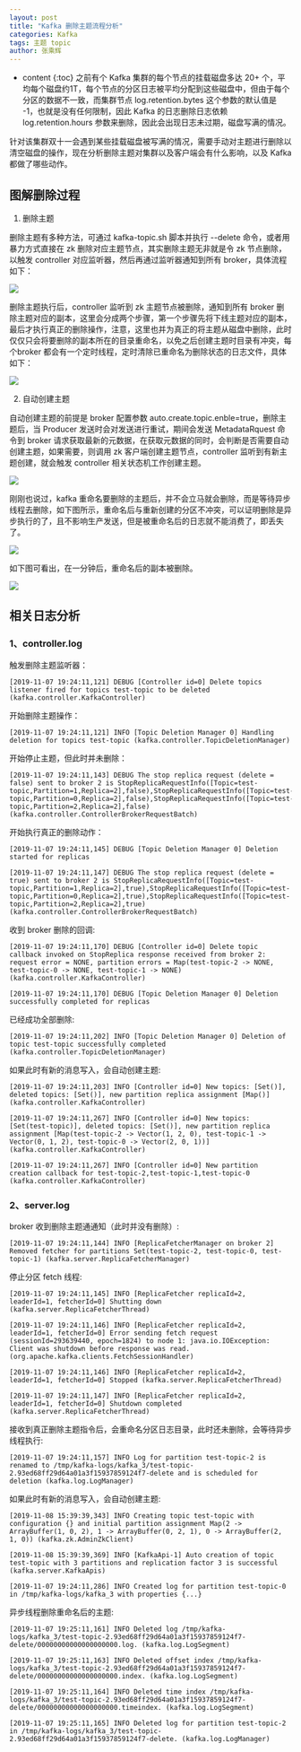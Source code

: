 ```yaml
---
layout: post
title: "Kafka 删除主题流程分析"
categories: Kafka
tags: 主题 topic
author: 张乘辉
---
```


* content
{:toc}
之前有个 Kafka 集群的每个节点的挂载磁盘多达 20+ 个，平均每个磁盘约1T，每个节点的分区日志被平均分配到这些磁盘中，但由于每个分区的数据不一致，而集群节点 log.retention.bytes 这个参数的默认值是 -1，也就是没有任何限制，因此 Kafka 的日志删除日志依赖 log.retention.hours 参数来删除，因此会出现日志未过期，磁盘写满的情况。

针对该集群双十一会遇到某些挂载磁盘被写满的情况，需要手动对主题进行删除以清空磁盘的操作，现在分析删除主题对集群以及客户端会有什么影响，以及 Kafka 都做了哪些动作。









## 图解删除过程

1. 删除主题

删除主题有多种方法，可通过 kafka-topic.sh 脚本并执行 --delete 命令，或者用暴力方式直接在 zk 删除对应主题节点，其实删除主题无非就是令 zk 节点删除，以触发 controller 对应监听器，然后再通过监听器通知到所有 broker，具体流程如下：

![](https://raw.githubusercontent.com/objcoding/md-picture/master/img/20191111073445.png)

删除主题执行后，controller 监听到 zk 主题节点被删除，通知到所有 broker 删除主题对应的副本，这里会分成两个步骤，第一个步骤先将下线主题对应的副本，最后才执行真正的删除操作，注意，这里也并为真正的将主题从磁盘中删除，此时仅仅只会将要删除的副本所在的目录重命名，以免之后创建主题时目录有冲突，每个broker 都会有一个定时线程，定时清除已重命名为删除状态的日志文件，具体如下：

![](https://raw.githubusercontent.com/objcoding/md-picture/master/img/20191111074026.png)



2. 自动创建主题

自动创建主题的前提是 broker 配置参数 auto.create.topic.enble=true，删除主题后，当 Producer 发送时会对发送进行重试，期间会发送 MetadataRquest 命令到 broker 请求获取最新的元数据，在获取元数据的同时，会判断是否需要自动创建主题，如果需要，则调用 zk 客户端创建主题节点，controller 监听到有新主题创建，就会触发 controller 相关状态机工作创建主题。

![](https://raw.githubusercontent.com/objcoding/md-picture/master/img/20191111073545.png)



刚刚也说过，kafka 重命名要删除的主题后，并不会立马就会删除，而是等待异步线程去删除，如下图所示，重命名后与重新创建的分区不冲突，可以证明删除是异步执行的了，且不影响生产发送，但是被重命名后的日志就不能消费了，即丢失了。

![](https://raw.githubusercontent.com/objcoding/md-picture/master/img/20191111074956.png)

如下图可看出，在一分钟后，重命名后的副本被删除。

![](https://raw.githubusercontent.com/objcoding/md-picture/master/img/20191112081724.png)



## 相关日志分析

### 1、controller.log

触发删除主题监听器：

```
[2019-11-07 19:24:11,121] DEBUG [Controller id=0] Delete topics listener fired for topics test-topic to be deleted (kafka.controller.KafkaController)
```

开始删除主题操作：

```
[2019-11-07 19:24:11,121] INFO [Topic Deletion Manager 0] Handling deletion for topics test-topic (kafka.controller.TopicDeletionManager)
```

开始停止主题，但此时并未删除：

```
[2019-11-07 19:24:11,143] DEBUG The stop replica request (delete = false) sent to broker 2 is StopReplicaRequestInfo([Topic=test-topic,Partition=1,Replica=2],false),StopReplicaRequestInfo([Topic=test-topic,Partition=0,Replica=2],false),StopReplicaRequestInfo([Topic=test-topic,Partition=2,Replica=2],false) (kafka.controller.ControllerBrokerRequestBatch)
```

开始执行真正的删除动作：

```
[2019-11-07 19:24:11,145] DEBUG [Topic Deletion Manager 0] Deletion started for replicas

[2019-11-07 19:24:11,147] DEBUG The stop replica request (delete = true) sent to broker 2 is StopReplicaRequestInfo([Topic=test-topic,Partition=1,Replica=2],true),StopReplicaRequestInfo([Topic=test-topic,Partition=0,Replica=2],true),StopReplicaRequestInfo([Topic=test-topic,Partition=2,Replica=2],true) (kafka.controller.ControllerBrokerRequestBatch)
```

收到 broker 删除的回调:

```
[2019-11-07 19:24:11,170] DEBUG [Controller id=0] Delete topic callback invoked on StopReplica response received from broker 2: request error = NONE, partition errors = Map(test-topic-2 -> NONE, test-topic-0 -> NONE, test-topic-1 -> NONE) (kafka.controller.KafkaController)

[2019-11-07 19:24:11,170] DEBUG [Topic Deletion Manager 0] Deletion successfully completed for replicas
```

已经成功全部删除:

```
[2019-11-07 19:24:11,202] INFO [Topic Deletion Manager 0] Deletion of topic test-topic successfully completed (kafka.controller.TopicDeletionManager)
```

如果此时有新的消息写入，会自动创建主题:

```
[2019-11-07 19:24:11,203] INFO [Controller id=0] New topics: [Set()], deleted topics: [Set()], new partition replica assignment [Map()] (kafka.controller.KafkaController)

[2019-11-07 19:24:11,267] INFO [Controller id=0] New topics: [Set(test-topic)], deleted topics: [Set()], new partition replica assignment [Map(test-topic-2 -> Vector(1, 2, 0), test-topic-1 -> Vector(0, 1, 2), test-topic-0 -> Vector(2, 0, 1))] (kafka.controller.KafkaController)

[2019-11-07 19:24:11,267] INFO [Controller id=0] New partition creation callback for test-topic-2,test-topic-1,test-topic-0 (kafka.controller.KafkaController)
```

### 2、server.log

broker 收到删除主题通通知（此时并没有删除）:

```
[2019-11-07 19:24:11,144] INFO [ReplicaFetcherManager on broker 2] Removed fetcher for partitions Set(test-topic-2, test-topic-0, test-topic-1) (kafka.server.ReplicaFetcherManager)
```

停止分区 fetch 线程:

```
[2019-11-07 19:24:11,145] INFO [ReplicaFetcher replicaId=2, leaderId=1, fetcherId=0] Shutting down (kafka.server.ReplicaFetcherThread)

[2019-11-07 19:24:11,146] INFO [ReplicaFetcher replicaId=2, leaderId=1, fetcherId=0] Error sending fetch request (sessionId=293639440, epoch=1824) to node 1: java.io.IOException: Client was shutdown before response was read. (org.apache.kafka.clients.FetchSessionHandler)

[2019-11-07 19:24:11,146] INFO [ReplicaFetcher replicaId=2, leaderId=1, fetcherId=0] Stopped (kafka.server.ReplicaFetcherThread)

[2019-11-07 19:24:11,147] INFO [ReplicaFetcher replicaId=2, leaderId=1, fetcherId=0] Shutdown completed (kafka.server.ReplicaFetcherThread)
```

接收到真正删除主题指令后，会重命名分区日志目录，此时还未删除，会等待异步线程执行:

```
[2019-11-07 19:24:11,157] INFO Log for partition test-topic-2 is renamed to /tmp/kafka-logs/kafka_3/test-topic-2.93ed68ff29d64a01a3f15937859124f7-delete and is scheduled for deletion (kafka.log.LogManager)
```

如果此时有新的消息写入，会自动创建主题:

```
[2019-11-08 15:39:39,343] INFO Creating topic test-topic with configuration {} and initial partition assignment Map(2 -> ArrayBuffer(1, 0, 2), 1 -> ArrayBuffer(0, 2, 1), 0 -> ArrayBuffer(2, 1, 0)) (kafka.zk.AdminZkClient)

[2019-11-08 15:39:39,369] INFO [KafkaApi-1] Auto creation of topic test-topic with 3 partitions and replication factor 3 is successful (kafka.server.KafkaApis)

[2019-11-07 19:24:11,286] INFO Created log for partition test-topic-0 in /tmp/kafka-logs/kafka_3 with properties {...}
```

异步线程删除重命名后的主题:

```
[2019-11-07 19:25:11,161] INFO Deleted log /tmp/kafka-logs/kafka_3/test-topic-2.93ed68ff29d64a01a3f15937859124f7-delete/00000000000000000000.log. (kafka.log.LogSegment)

[2019-11-07 19:25:11,163] INFO Deleted offset index /tmp/kafka-logs/kafka_3/test-topic-2.93ed68ff29d64a01a3f15937859124f7-delete/00000000000000000000.index. (kafka.log.LogSegment)

[2019-11-07 19:25:11,164] INFO Deleted time index /tmp/kafka-logs/kafka_3/test-topic-2.93ed68ff29d64a01a3f15937859124f7-delete/00000000000000000000.timeindex. (kafka.log.LogSegment)

[2019-11-07 19:25:11,165] INFO Deleted log for partition test-topic-2 in /tmp/kafka-logs/kafka_3/test-topic-2.93ed68ff29d64a01a3f15937859124f7-delete. (kafka.log.LogManager)
```



